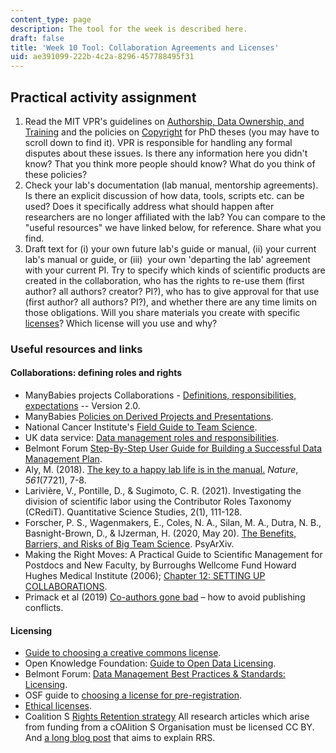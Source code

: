```yaml
---
content_type: page
description: The tool for the week is described here.
draft: false
title: 'Week 10 Tool: Collaboration Agreements and Licenses'
uid: ae391099-222b-4c2a-8296-457788495f31
---
```

## Practical activity assignment

1. Read the MIT VPR's guidelines on [Authorship, Data Ownership, and Training](https://research.mit.edu/integrity-and-compliance/research-misconduct/best-practices-preventing-research-misconduct) and the policies on [Copyright](https://libraries.mit.edu/distinctive-collections/thesis-specs/#copyright) for PhD theses (you may have to scroll down to find it). VPR is responsible for handling any formal disputes about these issues. Is there any information here you didn't know? That you think more people should know? What do you think of these policies?
2. Check your lab's documentation (lab manual, mentorship agreements). Is there an explicit discussion of how data, tools, scripts etc. can be used? Does it specifically address what should happen after researchers are no longer affiliated with the lab? You can compare to the "useful resources" we have linked below, for reference. Share what you find. 
3. Draft text for (i) your own future lab's guide or manual, (ii) your current lab's manual or guide, or (iii)  your own 'departing the lab' agreement with your current PI. Try to specify which kinds of scientific products are created in the collaboration, who has the rights to re-use them (first author? all authors? creator? PI?), who has to give approval for that use (first author? all authors? PI?), and whether there are any time limits on those obligations. Will you share materials you create with specific [licenses](https://creativecommons.org/about/cclicenses/)? Which license will you use and why?

### Useful resources and links

#### Collaborations: defining roles and rights

- ManyBabies projects Collaborations - [Definitions, responsibilities, expectations](https://canvas.mit.edu/courses/16735/files/2628372?wrap=1) -- Version 2.0.
- ManyBabies [Policies on Derived Projects and Presentations](https://manybabies.github.io/derived_presentations/).
- National Cancer Institute's [Field Guide to Team Science](https://www.cancer.gov/about-nci/organization/crs/research-initiatives/team-science-field-guide/collaboration-team-science-guide.pdf).
- UK data service: [Data management roles and responsibilities](https://ukdataservice.ac.uk/learning-hub/research-data-management/plan-to-share/roles-and-responsibilities/). 
- Belmont Forum [Step-By-Step User Guide for Building a Successful Data Management Plan](https://bfe-inf.github.io/toolkit/ddomp.html).
- Aly, M. (2018). [The key to a happy lab life is in the manual.](https://www.nature.com/articles/d41586-018-06167-w) *Nature*, *561*(7721), 7-8.
- Larivière, V., Pontille, D., & Sugimoto, C. R. (2021). Investigating the division of scientific labor using the Contributor Roles Taxonomy (CRediT). Quantitative Science Studies, 2(1), 111-128.
- Forscher, P. S., Wagenmakers, E., Coles, N. A., Silan, M. A., Dutra, N. B., Basnight-Brown, D., & IJzerman, H. (2020, May 20). [The Benefits, Barriers, and Risks of Big Team Science](https://psyarxiv.com/2mdxh). PsyArXiv.
- Making the Right Moves: A Practical Guide to Scientifıc Management for Postdocs and New Faculty, by Burroughs Wellcome Fund Howard Hughes Medical Institute (2006); [Chapter 12: SETTING UP COLLABORATIONS](https://www.hhmi.org/sites/default/files/Educational%20Materials/Lab%20Management/Making%20the%20Right%20Moves/moves2_ch12.pdf).
- Primack et al (2019) [Co-authors gone bad](https://www.elsevier.com/connect/co-authors-gone-bad-how-to-avoid-publishing-conflicts) – how to avoid publishing conflicts.

#### Licensing

- [Guide to choosing a creative commons license](https://creativecommons.org/choose/%20).
- Open Knowledge Foundation: [Guide to Open Data Licensing](https://opendefinition.org/guide/data/).
- Belmont Forum: [Data Management Best Practices & Standards: Licensing](https://bfe-inf.github.io/toolkit/bp&s-licensing.html).
- OSF guide to [choosing a license for pre-registration](https://help.osf.io/hc/en-us/articles/360019739014-Licensing).
- [Ethical licenses](https://ethicalsource.dev/licenses/).
- Coalition S [Rights Retention strategy](https://www.coalition-s.org/rights-retention-strategy/) All research articles which arise from funding from a cOAlition S Organisation must be licensed CC BY. And [a long blog post](https://scholarlykitchen.sspnet.org/2021/02/17/rights-retention-strategy/) that aims to explain RRS.